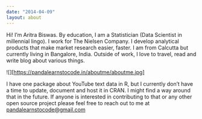 ```yaml
---
date: "2014-04-09"
layout: about
---
```


Hi! I’m Aritra Biswas. By education, I am a Statistician (Data Scientist in millennial lingo). I work for The Nielsen Company. I develop analytical products that make market research easier, faster. I am from Calcutta but currently living in Bangalore, India. Outside of work, I love to travel, read and write blog about various things.

![][https://pandalearnstocode.in/aboutme/aboutme.jpg]

I have one package about YouTube text data in R, but I currently don’t have a time to update, document and host it in CRAN. I might find a way around that in the future. If anyone is interested in contributing to that or any other open source project please feel free to reach out to me at [pandalearnstocode@gmail.com](mailto:pandalearnstocode@gmail.com)

